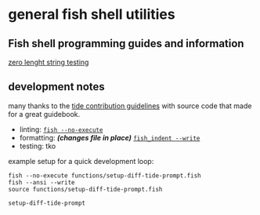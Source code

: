 # general fish shell utilities

## Fish shell programming guides and information

[zero lenght string testing](https://stackoverflow.com/questions/47743015/fish-shell-how-to-check-if-a-variable-is-set-empty#:~:text=test%20%2Dn%20%22%24var%22,true%20if%20it%20is%20empty)

## development notes

many thanks to the [tide contribution
guidelines](https://github.com/ilancosman/tide/blob/main/contributing.md)
with source code that made for a great guidebook.

- linting: [`fish --no-execute`](https://fishshell.com/docs/current/cmds/fish.html)
- formatting: ***(changes file in place)*** [`fish_indent --write`](https://fishshell.com/docs/current/cmds/fish_indent.html)
- testing: tko

example setup for a quick development loop:

```
fish --no-execute functions/setup-diff-tide-prompt.fish
fish --ansi --write
source functions/setup-diff-tide-prompt.fish

setup-diff-tide-prompt
```

